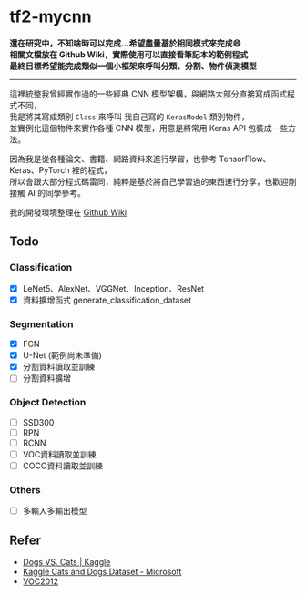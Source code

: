 # tf2-mycnn

**還在研究中，不知啥時可以完成...希望盡量基於相同模式來完成:smile:**  
**相關文檔放在 Github Wiki，實際使用可以直接看筆記本的範例程式**  
**最終目標希望能完成類似一個小框架來呼叫分類、分割、物件偵測模型**  

---

這裡統整我曾經實作過的一些經典 CNN 模型架構，與網路大部分直接寫成函式程式不同，  
我是將其寫成類別 `Class` 來呼叫 我自己寫的 `KerasModel` 類別物件，  
並實例化這個物件來實作各種 CNN 模型，用意是將常用 Keras API 包裝成一些方法。  

因為我是從各種論文、書籍、網路資料來進行學習，也參考 TensorFlow、Keras、PyTorch 裡的程式，  
所以會跟大部分程式碼雷同，純粹是基於將自己學習過的東西進行分享，也歡迎剛接觸 AI 的同學參考。

我的開發環境整理在 [Github Wiki](https://github.com/jacky10001/tf2-mycnn/wiki/%E9%96%8B%E7%99%BC%E6%96%87%E6%AA%94-%E7%92%B0%E5%A2%83%E8%88%87%E4%BE%9D%E8%B3%B4%E5%A5%97%E4%BB%B6)

## Todo

### Classification

- [x] LeNet5、AlexNet、VGGNet、Inception、ResNet
- [x] 資料擴增函式 generate_classification_dataset

### Segmentation

- [x] FCN
- [x] U-Net (範例尚未準備)
- [x] 分割資料讀取並訓練
- [ ] 分割資料擴增

### Object Detection

- [ ] SSD300
- [ ] RPN
- [ ] RCNN
- [ ] VOC資料讀取並訓練
- [ ] COCO資料讀取並訓練

### Others

- [ ] 多輸入多輸出模型

## Refer

- [Dogs VS. Cats | Kaggle](https://www.kaggle.com/c/dogs-vs-cats)
- [Kaggle Cats and Dogs Dataset - Microsoft](https://www.microsoft.com/en-us/download/details.aspx?id=54765)
- [VOC2012](http://host.robots.ox.ac.uk/pascal/VOC/voc2012/index.html#devkit)
